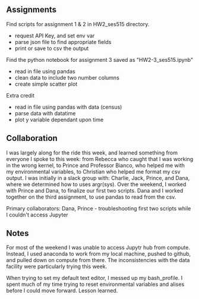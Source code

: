 ## Assignments

Find scripts for assignment 1 & 2 in HW2_ses515 directory. 
* request API Key, and set env var
* parse json file to find appropriate fields
* print or save to csv the output

Find the python notebook for assignment 3 saved as "HW2-3_ses515.ipynb" 
* read in file using pandas
* clean data to include two number columns
* create simple scatter plot

Extra credit
* read in file using pandas with data (census)
* parse data with datatime 
* plot y variable dependant upon time


## Collaboration

I was largely along for the ride this week, and learned something from everyone I spoke to this week: from Rebecca who caught that I was working in the wrong kernel, to Prince and Professor Bianco, who helped me with my environmental variables, to Christian who helped me format my csv output. I was initially in a slack group with: Charlie, Jack, Prince, and Dana, where we determined how to uses argr(sys). Over the weekend, I worked with Prince and Dana, to finalize our first two scripts. Dana and I worked together on the third assignment, to use pandas to read from the csv.

Primary collaborators: Dana, Prince - troubleshooting first two scripts while I couldn't access Jupyter


## Notes

For most of the weekend I was unable to access Jupytr hub from compute. Instead, I used anaconda to work from my local machine, pushed to github, and pulled down on compute from there. The inconsistencies with the data facility were particularly trying this week. 

When trying to set my default text editor, I messed up my bash_profile. I spent much of my time trying to reset environmental variables and alises before I could move forward. Lesson learned.
